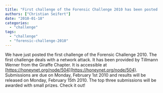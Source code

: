 ```yaml
---
title: "First challenge of the Forensic Challenge 2010 has been posted."
authors: ["Christian Seifert"]
date: "2010-01-18"
categories: 
  - "challenge"
tags: 
  - "challenge"
  - "forensic-challenge-2010"
---
```


We have just posted the first challenge of the Forensic Challenge 2010. The first challenge deals with a network attack. It has been provided by Tillmann Werner from the Giraffe Chapter. It is accessible at [https://honeynet.org/node/504](https://honeynet.org/node/504). Submissions are due on Monday, February 1st 2010 and results will be released on Monday, February 15th 2010. The top three submissions will be awarded with small prizes. Check it out!
